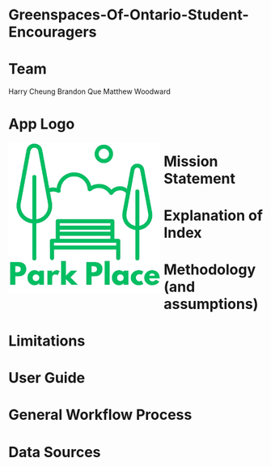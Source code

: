 # Greenspaces-Of-Ontario-Student-Encouragers

# Team
Harry Cheung
Brandon Que 
Matthew Woodward

# App Logo

<img src="../App Challenge Images/Park_Place-logo.png" style="height:300px; margin:0 .5em .25em 0; float: left;" /> 

# Mission Statement

# Explanation of Index

# Methodology (and assumptions)

# Limitations 

# User Guide

# General Workflow Process

# Data Sources
